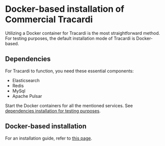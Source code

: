 # Docker-based installation of Commercial Tracardi

Utilizing a Docker container for Tracardi is the most straightforward method. For testing purposes, the default
installation mode of Tracardi is Docker-based.

## Dependencies

For Tracardi to function, you need these essential components:

- Elasticsearch
- Redis
- MySql
- Apache Pulsar

Start the Docker containers for all the mentioned services. See [dependencies installation for testing purposes](../dependencies/index.md). 

## Docker-based installation

For an installation guide, refer to [this page](tracardi_com_with_docker.md).




